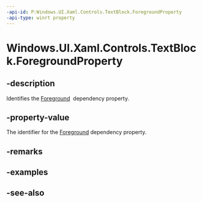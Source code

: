 ```yaml
---
-api-id: P:Windows.UI.Xaml.Controls.TextBlock.ForegroundProperty
-api-type: winrt property
---
```


<!-- Property syntax
public Windows.UI.Xaml.DependencyProperty ForegroundProperty { get; }
-->

# Windows.UI.Xaml.Controls.TextBlock.ForegroundProperty

## -description
Identifies the [Foreground](textblock_foreground.md)  dependency property.



## -property-value
The identifier for the [Foreground](textblock_foreground.md) dependency property.

## -remarks

## -examples

## -see-also
